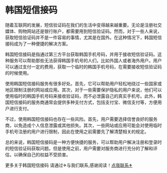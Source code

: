 # 韩国短信接码

随着互联网的发展，短信验证码在我们的生活中变得越来越重要。无论是注册社交媒体、购物网站还是银行账户，都需要用到短信验证码。然而，对于一些人来说，获取短信验证码并不是一件容易的事情，尤其是在国外。在这种情况下，韩国短信接码成为了一种便捷的解决方案。

韩国短信接码是指通过第三方平台获取韩国手机号码，并用于接收短信验证码。这种服务可以帮助那些无法获得韩国手机号的人们，比如外国人或者海外用户。用户可以通过支付一定的费用，获取一个临时的韩国手机号码，在需要接收短信验证码的时候使用。

使用韩国短信接码服务有很多好处。首先，它可以帮助用户轻松地绕过一些国家或地区限制注册的网站或应用。其次，对于一些需要保护隐私的用户来说，他们可以使用临时的韩国手机号码来接收验证码，而不必泄露自己的真实手机号。此外，韩国短信接码的服务商通常会提供多种支付方式，包括支付宝、微信支付等，方便用户进行支付。

不过，使用韩国短信接码也存在一些风险。首先，用户需要选择信誉良好的服务商，以免造成个人信息泄露或其他损失。其次，一些网站或应用可能会对使用临时手机号注册的用户进行限制，因此在使用之前需要先了解清楚相关的规定。

总的来说，韩国短信接码是一种方便快捷的服务，可以帮助用户解决注册和登录时的短信验证码获取问题。但是使用之前，用户需要对服务商进行充分的了解和评估，以确保自己的权益不受损害。

更多关于韩国短信接码 请通过✈与我们联系,感谢阅读！[点我联系✈](https://u.k02.cc)